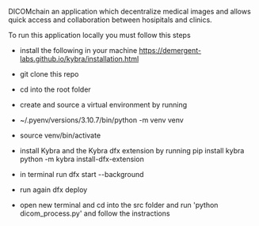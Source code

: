 DICOMchain an application which decentralize medical images and allows quick access and collaboration between hosipitals and clinics.

To run this application locally you must follow this steps

 - install the following in your machine
   https://demergent-labs.github.io/kybra/installation.html
- git clone this repo
- cd into the root folder
- create and source a virtual environment by running
-  ~/.pyenv/versions/3.10.7/bin/python -m venv venv
-   source venv/bin/activate
- install Kybra and the Kybra dfx extension by running
   pip install kybra
   python -m kybra install-dfx-extension

- in terminal run  dfx start --background
- run again dfx deploy
- open new terminal and cd into the src folder and run 'python dicom_process.py' and follow the instractions
